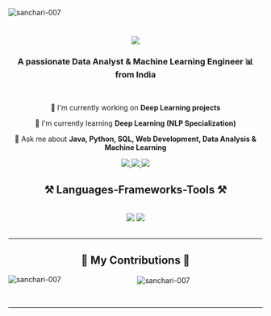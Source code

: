 <p align="left"> <img src="https://komarev.com/ghpvc/?username=sanchari-007&label=Profile%20views&color=0e75b6&style=flat" alt="sanchari-007" /> </p>

<h1 align="center">
  <a herf="https://git.io/typing-svg">
    <img src="https://readme-typing-svg.herokuapp.com/?font=Righteous&size=35&center=true&vCenter=true&width=500&height=70&duration=4000&lines=Hey+There+🦖;+I'm+Sanchari!;"/>
  </a>
</h1>

<h3 align="center">A passionate Data Analyst & Machine Learning Engineer 📊 from India</h3>
<br/>
<div align="center">
  
📌 I'm currently working on **Deep Learning projects**

🌱 I'm currently learning **Deep Learning (NLP Specialization)**

💭 Ask me about **Java, Python, SQL, Web Development, Data Analysis & Machine Learning**

</div>

<div align="center">
  <a href="rioworkspace70@gmail.com">
    <img src="https://img.shields.io/badge/Gmail-333333?style=for-the-badge&logo=gmail&logoColor=white" />
  </a>
  <a href="https://linkedin.com/in/sanchari-karati" target="_blank">
    <img src="https://img.shields.io/badge/LinkedIn-0077B5?style=for-the-badge&logo=linkedin&logoColor=white" target="_blank" />
  </a>
  <a href="https://github.com/Sanchari-007" target="_blank">
     <img src="https://img.shields.io/badge/Portfolio-FF5722?style=for-the-badge&logo=todoist&logoColor=white" target="_blank" /> <!-- sqlite, safari, google-chrome are other good icon options -->
  </a>
</div>

<h2 align="center">⚒️ Languages-Frameworks-Tools ⚒️</h2>
<br/>
<div align="center">
    <img src="https://skillicons.dev/icons?i=react,nextjs,tailwind,html,css,figma,vscode,github" />
    <img src="https://skillicons.dev/icons?i=python,javascript,c,java,mysql,flask,git,linux,aws,oracle" /><br>
</div>

<br/>
<hr/>

<div align="center">
  <h2>🐍 My Contributions 🐍</h2>

  <p><img align="left" src="https://github-readme-stats.vercel.app/api/top-langs?username=sanchari-007&show_icons=true&locale=en&layout=compact" alt="sanchari-007" /></p>

  <p>&nbsp;<img align="center" src="https://github-readme-stats.vercel.app/api?username=sanchari-007&show_icons=true&locale=en" alt="sanchari-007" /></p>

<div/>
<br/>
<hr/>
 
